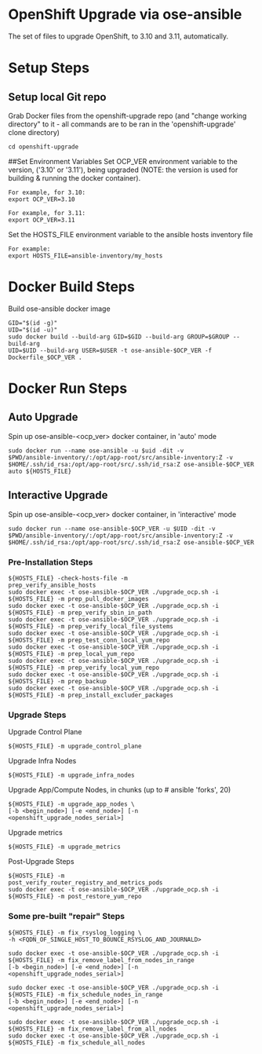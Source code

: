 # OpenShift Upgrade via ose-ansible 
The set of files to upgrade OpenShift, to 3.10 and 3.11, automatically.

# Setup Steps
## Setup local Git repo
Grab Docker files from the openshift-upgrade repo (and "change working directory" to it - all commands are to be ran in the
'openshift-upgrade' clone directory)
```git clone https://github.com/dfwnetman/openshift-upgrade.git
cd openshift-upgrade
```


##Set Environment Variables
Set OCP_VER environment variable to the version, ('3.10' or '3.11'), being upgraded (NOTE: the version is used for building & running the docker container).
```export OCP_VER=<openshift_major_dot_minor_version>
For example, for 3.10:
export OCP_VER=3.10

For example, for 3.11:
export OCP_VER=3.11
```

Set the HOSTS_FILE environment variable to the ansible hosts inventory file
```export HOSTS_FILE=ansible-inventory/<ansible_hosts_inventory_file>
For example:
export HOSTS_FILE=ansible-inventory/my_hosts
```
# Docker Build Steps
Build ose-ansible docker image
```GROUP="$(id -ng)"
GID="$(id -g)"
UID="$(id -u)"
sudo docker build --build-arg GID=$GID --build-arg GROUP=$GROUP --build-arg
UID=$UID --build-arg USER=$USER -t ose-ansible-$OCP_VER -f
Dockerfile_$OCP_VER .
```

# Docker Run Steps
## Auto Upgrade
Spin up ose-ansible-<ocp_ver> docker container, in 'auto' mode
```UID="$(id -u)"
sudo docker run --name ose-ansible -u $uid -dit -v
$PWD/ansible-inventory/:/opt/app-root/src/ansible-inventory:Z -v
$HOME/.ssh/id_rsa:/opt/app-root/src/.ssh/id_rsa:Z ose-ansible-$OCP_VER
auto ${HOSTS_FILE}
```

## Interactive Upgrade
Spin up ose-ansible-<ocp_ver> docker container, in 'interactive' mode
```UID="$(id -u)"
sudo docker run --name ose-ansible-$OCP_VER -u $UID -dit -v
$PWD/ansible-inventory/:/opt/app-root/src/ansible-inventory:Z -v
$HOME/.ssh/id_rsa:/opt/app-root/src/.ssh/id_rsa:Z ose-ansible-$OCP_VER
```

### Pre-Installation Steps
```sudo docker exec -t ose-ansible-$OCP_VER ./upgrade_ocp.sh -i
${HOSTS_FILE} -check-hosts-file -m
prep_verify_ansible_hosts
sudo docker exec -t ose-ansible-$OCP_VER ./upgrade_ocp.sh -i
${HOSTS_FILE} -m prep_pull_docker_images
sudo docker exec -t ose-ansible-$OCP_VER ./upgrade_ocp.sh -i
${HOSTS_FILE} -m prep_verify_sbin_in_path
sudo docker exec -t ose-ansible-$OCP_VER ./upgrade_ocp.sh -i
${HOSTS_FILE} -m prep_verify_local_file_systems
sudo docker exec -t ose-ansible-$OCP_VER ./upgrade_ocp.sh -i
${HOSTS_FILE} -m prep_test_conn_local_yum_repo
sudo docker exec -t ose-ansible-$OCP_VER ./upgrade_ocp.sh -i
${HOSTS_FILE} -m prep_local_yum_repo
sudo docker exec -t ose-ansible-$OCP_VER ./upgrade_ocp.sh -i
${HOSTS_FILE} -m prep_verify_local_yum_repo
sudo docker exec -t ose-ansible-$OCP_VER ./upgrade_ocp.sh -i
${HOSTS_FILE} -m prep_backup
sudo docker exec -t ose-ansible-$OCP_VER ./upgrade_ocp.sh -i
${HOSTS_FILE} -m prep_install_excluder_packages
```
### Upgrade Steps

Upgrade Control Plane
```sudo docker exec -t ose-ansible-$OCP_VER ./upgrade_ocp.sh -i
${HOSTS_FILE} -m upgrade_control_plane
```
Upgrade Infra Nodes
```sudo docker exec -t ose-ansible-$OCP_VER ./upgrade_ocp.sh -i
${HOSTS_FILE} -m upgrade_infra_nodes
```
Upgrade App/Compute Nodes, in chunks (up to # ansible 'forks', 20)
```sudo docker exec -t ose-ansible-$OCP_VER ./upgrade_ocp.sh -i
${HOSTS_FILE} -m upgrade_app_nodes \
[-b <begin_node>] [-e <end_node>] [-n <openshift_upgrade_nodes_serial>]
```

Upgrade metrics
```sudo docker exec -t ose-ansible-$OCP_VER ./upgrade_ocp.sh -i
${HOSTS_FILE} -m upgrade_metrics
```
Post-Upgrade Steps
```sudo docker exec -t ose-ansible-$OCP_VER ./upgrade_ocp.sh -i
${HOSTS_FILE} -m
post_verify_router_registry_and_metrics_pods
sudo docker exec -t ose-ansible-$OCP_VER ./upgrade_ocp.sh -i
${HOSTS_FILE} -m post_restore_yum_repo
```
### Some pre-built "repair" Steps
```sudo docker exec -t ose-ansible-$OCP_VER ./upgrade_ocp.sh -i
${HOSTS_FILE} -m fix_rsyslog_logging \
-h <FQDN_OF_SINGLE_HOST_TO_BOUNCE_RSYSLOG_AND_JOURNALD>

sudo docker exec -t ose-ansible-$OCP_VER ./upgrade_ocp.sh -i
${HOSTS_FILE} -m fix_remove_label_from_nodes_in_range
[-b <begin_node>] [-e <end_node>] [-n <openshift_upgrade_nodes_serial>]

sudo docker exec -t ose-ansible-$OCP_VER ./upgrade_ocp.sh -i
${HOSTS_FILE} -m fix_schedule_nodes_in_range
[-b <begin_node>] [-e <end_node>] [-n <openshift_upgrade_nodes_serial>]

sudo docker exec -t ose-ansible-$OCP_VER ./upgrade_ocp.sh -i
${HOSTS_FILE} -m fix_remove_label_from_all_nodes
sudo docker exec -t ose-ansible-$OCP_VER ./upgrade_ocp.sh -i
${HOSTS_FILE} -m fix_schedule_all_nodes
```
